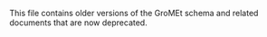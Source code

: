 This file contains older versions of the GroMEt schema and related documents that are now deprecated.